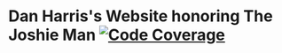 # Dan Harris's Website honoring The Joshie Man [![Code Coverage](https://github.com/thejoshieman/thejoshieman.github.io/actions/workflows/coverage.yml/badge.svg)](https://github.com/thejoshieman/thejoshieman.github.io/actions/workflows/coverage.yml)
